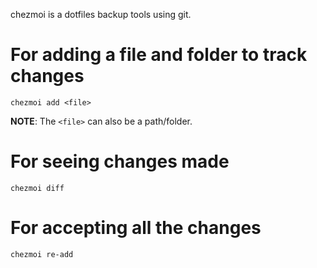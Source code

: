 chezmoi is a dotfiles backup tools using git.
# For adding a file and folder to track changes
```shell
chezmoi add <file>
```
**NOTE**: The `<file>` can also be a path/folder.
# For seeing changes made
```shell
chezmoi diff
```
# For accepting all the changes
```shell
chezmoi re-add
```